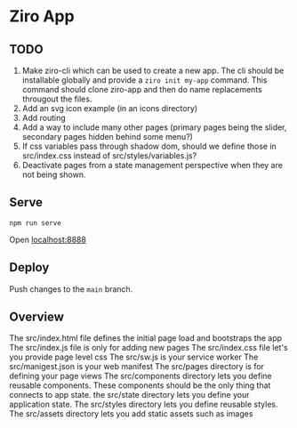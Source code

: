 # Ziro App

## TODO

1. Make ziro-cli which can be used to create a new app. The cli should be installable globally and provide a `ziro init my-app` command. This command should clone ziro-app and then do name replacements througout the files.
1. Add an svg icon example (in an icons directory)
1. Add routing
1. Add a way to include many other pages (primary pages being the slider, secondary pages hidden behind some menu?)
1. If css variables pass through shadow dom, should we define those in src/index.css instead of src/styles/variables.js?
1. Deactivate pages from a state management perspective when they are not being shown.

## Serve

```
npm run serve
```

Open [localhost:8888](http://localhost:8888)

## Deploy

Push changes to the `main` branch.

## Overview

The src/index.html file defines the initial page load and bootstraps the app
The src/index.js file is only for adding new pages
The src/index.css file let's you provide page level css
The src/sw.js is your service worker
The src/manigest.json is your web manifest
The src/pages directory is for defining your page views
The src/components directory lets you define reusable components. These components should be the only thing that connects to app state.
the src/state directory lets you define your application state.
The src/styles directory lets you define reusable styles.
The src/assets directory lets you add static assets such as images
